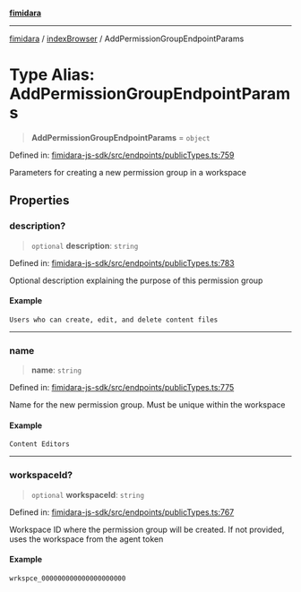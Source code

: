 [**fimidara**](../../README.md)

***

[fimidara](../../modules.md) / [indexBrowser](../README.md) / AddPermissionGroupEndpointParams

# Type Alias: AddPermissionGroupEndpointParams

> **AddPermissionGroupEndpointParams** = `object`

Defined in: [fimidara-js-sdk/src/endpoints/publicTypes.ts:759](https://github.com/softkave/fimidara/blob/feac071900ab8644442d355e5cb5db9df2f34600/fimidara-js-sdk/src/endpoints/publicTypes.ts#L759)

Parameters for creating a new permission group in a workspace

## Properties

### description?

> `optional` **description**: `string`

Defined in: [fimidara-js-sdk/src/endpoints/publicTypes.ts:783](https://github.com/softkave/fimidara/blob/feac071900ab8644442d355e5cb5db9df2f34600/fimidara-js-sdk/src/endpoints/publicTypes.ts#L783)

Optional description explaining the purpose of this permission group

#### Example

```
Users who can create, edit, and delete content files
```

***

### name

> **name**: `string`

Defined in: [fimidara-js-sdk/src/endpoints/publicTypes.ts:775](https://github.com/softkave/fimidara/blob/feac071900ab8644442d355e5cb5db9df2f34600/fimidara-js-sdk/src/endpoints/publicTypes.ts#L775)

Name for the new permission group. Must be unique within the workspace

#### Example

```
Content Editors
```

***

### workspaceId?

> `optional` **workspaceId**: `string`

Defined in: [fimidara-js-sdk/src/endpoints/publicTypes.ts:767](https://github.com/softkave/fimidara/blob/feac071900ab8644442d355e5cb5db9df2f34600/fimidara-js-sdk/src/endpoints/publicTypes.ts#L767)

Workspace ID where the permission group will be created. If not provided, uses the workspace from the agent token

#### Example

```
wrkspce_000000000000000000000
```
